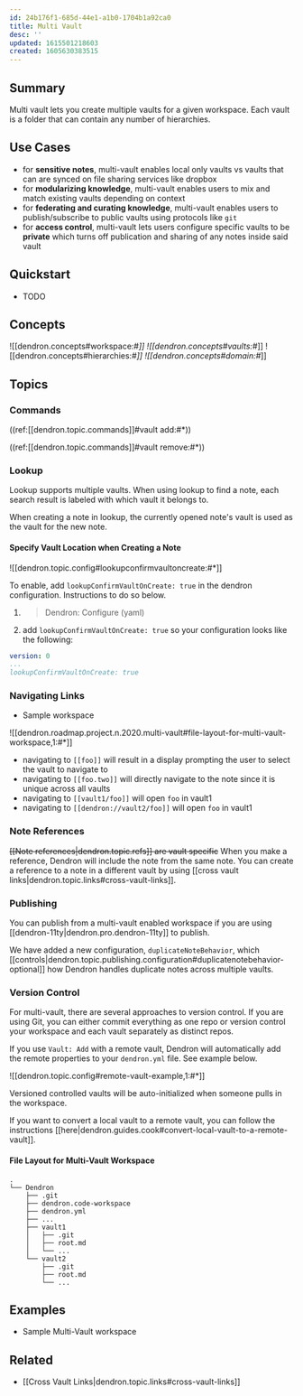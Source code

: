 ```yaml
---
id: 24b176f1-685d-44e1-a1b0-1704b1a92ca0
title: Multi Vault
desc: ''
updated: 1615501218603
created: 1605630383515
---
```

## Summary

Multi vault lets you create multiple vaults for a given workspace. Each vault is a folder that can contain any number of hierarchies. 

## Use Cases

- for **sensitive notes**, multi-vault enables local only vaults vs vaults that can are synced on file sharing services like dropbox 
- for **modularizing knowledge**, multi-vault enables users to mix and match existing vaults depending on context
- for **federating and curating knowledge**, multi-vault enables users to publish/subscribe to public vaults using protocols like `git`
- for **access control**, multi-vault lets users configure specific vaults to be **private** which turns off publication and sharing of any notes inside said vault

## Quickstart

- TODO

## Concepts

![[dendron.concepts#workspace:#*]]
![[dendron.concepts#vaults:#*]]
![[dendron.concepts#hierarchies:#*]]
![[dendron.concepts#domain:#*]]

## Topics

### Commands

((ref:[[dendron.topic.commands]]#vault add:#*))

((ref:[[dendron.topic.commands]]#vault remove:#*))

### Lookup

Lookup supports multiple vaults. When using lookup to find a note, each search result is labeled with which vault it belongs to. 

When creating a note in lookup, the currently opened note's vault is used as the vault for the new note.

#### Specify Vault Location when Creating a Note

![[dendron.topic.config#lookupconfirmvaultoncreate:#*]]

To enable,  add `lookupConfirmVaultOnCreate: true` in the dendron configuration. Instructions to do so below.

1. > Dendron: Configure (yaml)
2. add `lookupConfirmVaultOnCreate: true` so your configuration looks like the following:

```yml
version: 0
...
lookupConfirmVaultOnCreate: true
```

### Navigating Links
- Sample workspace

![[dendron.roadmap.project.n.2020.multi-vault#file-layout-for-multi-vault-workspace,1:#*]]

- navigating  to `[[foo]]` will result in a display prompting the user to select the vault to navigate to 
- navigating to `[[foo.two]]` will directly navigate to the note since it is unique across all vaults
- navigating to `[[vault1/foo]]` will open `foo` in vault1 
- navigating to `[[dendron://vault2/foo]]` will open `foo` in vault1

### Note References

~~[[Note references|dendron.topic.refs]] are vault specific~~ When you make a reference, Dendron will include the note from the same note. You can create a reference to a note in a different vault by using [[cross vault links|dendron.topic.links#cross-vault-links]].


### Publishing

You can publish from a multi-vault enabled workspace if you are using [[dendron-11ty|dendron.pro.dendron-11ty]] to publish. 

We have added a new configuration, `duplicateNoteBehavior`, which [[controls|dendron.topic.publishing.configuration#duplicatenotebehavior-optional]] how Dendron handles duplicate notes across multiple vaults. 

### Version Control

For multi-vault, there are several approaches to version control. If you are using Git, you can either commit everything as one repo or version control your workspace and each vault separately as distinct repos.

If you use `Vault: Add` with a remote vault, Dendron will automatically add the remote properties to your `dendron.yml` file. See example below.

![[dendron.topic.config#remote-vault-example,1:#*]]

Versioned controlled vaults will be auto-initialized when someone pulls in the workspace. 

If you want to convert a local vault to a remote vault, you can follow the instructions [[here|dendron.guides.cook#convert-local-vault-to-a-remote-vault]].

#### File Layout for Multi-Vault Workspace

```
.
└── Dendron
    ├── .git
    ├── dendron.code-workspace
    ├── dendron.yml
    ├── ...
    ├── vault1
    │   ├── .git
    │   ├── root.md
    │   └── ...
    └── vault2
        ├── .git
        ├── root.md
        └── ...
```

## Examples

- Sample Multi-Vault workspace 

## Related
- [[Cross Vault Links|dendron.topic.links#cross-vault-links]]